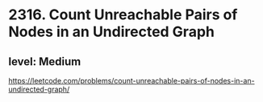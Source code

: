 # 2316. Count Unreachable Pairs of Nodes in an Undirected Graph
## level: Medium

https://leetcode.com/problems/count-unreachable-pairs-of-nodes-in-an-undirected-graph/
